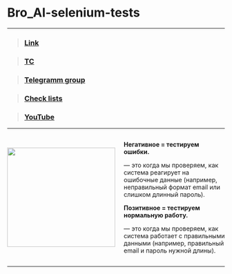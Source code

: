 # Bro_AI-selenium-tests
_____________________________________________________________________________
> ### [Link](http://95.182.122.183/login)

> ### [TC](https://docs.google.com/spreadsheets/d/1SevpyhSmJSMkv03VJZjYVEBsYz_-K_JzM_J4VKXBOwM/edit?gid=0#gid=0)

> ### [Telegramm group ](https://t.me/qa_country_road)

> ### [Check lists](https://docs.google.com/document/d/1hVz7bkTbM9kK7orZCDhxtlulDK8jtJ1jkG_1SFwL31U/edit?tab=t.0)

> ### [YouTube](https://www.youtube.com/@qaRoad)

-------------

<div style="display: flex; align-items: center;">
    <img src="https://tinyurl.com/22bszykc" width="250" height="230" style="margin-right: 20px;">
    <div>
        <p><strong>Негативное = тестируем ошибки.</strong></p>
        <p>— это когда мы проверяем, как система реагирует на ошибочные данные (например, неправильный формат email или слишком длинный пароль).</p>
        <p><strong>Позитивное = тестируем нормальную работу.</strong></p>
        <p>— это когда мы проверяем, как система работает с правильными данными (например, правильный email и пароль нужной длины).</p>
    </div>
</div>

--------------